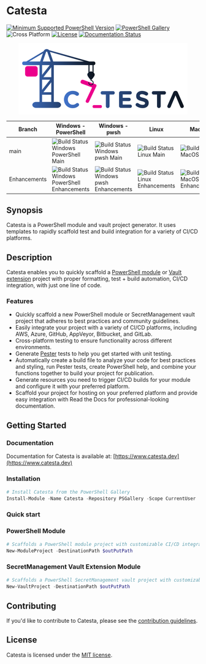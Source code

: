 # Catesta

[![Minimum Supported PowerShell Version](https://img.shields.io/badge/PowerShell-5.1+-purple.svg)](https://github.com/PowerShell/PowerShell) [![PowerShell Gallery][psgallery-img]][psgallery-site] ![Cross Platform](https://img.shields.io/badge/platform-windows%20%7C%20macos%20%7C%20linux-lightgrey) [![License][license-badge]](LICENSE) [![Documentation Status](https://readthedocs.org/projects/catesta/badge/?version=latest)](https://catesta.readthedocs.io/en/latest/?badge=latest)

[psgallery-img]:   https://img.shields.io/powershellgallery/dt/Catesta?label=Powershell%20Gallery&logo=powershell
[psgallery-site]:  https://www.powershellgallery.com/packages/Catesta
[license-badge]:   https://img.shields.io/github/license/techthoughts2/Catesta

<p align="center">
    <img src="./docs/assets/Catesta.PNG" alt="Catesta Logo" >
</p>

Branch | Windows - PowerShell | Windows - pwsh | Linux | MacOS
--- | --- | --- | --- | --- |
main | ![Build Status Windows PowerShell Main](https://github.com/techthoughts2/Catesta/workflows/Catesta-Windows-PowerShell/badge.svg?branch=main) | ![Build Status Windows pwsh Main](https://github.com/techthoughts2/Catesta/workflows/Catesta-Windows-pwsh/badge.svg?branch=main) | ![Build Status Linux Main](https://github.com/techthoughts2/Catesta/workflows/Catesta-Linux/badge.svg?branch=main) | ![Build Status MacOS Main](https://github.com/techthoughts2/Catesta/workflows/Catesta-MacOS/badge.svg?branch=main)
Enhancements | ![Build Status Windows PowerShell Enhancements](https://github.com/techthoughts2/Catesta/workflows/Catesta-Windows-PowerShell/badge.svg?branch=Enhancements) | ![Build Status Windows pwsh Enhancements](https://github.com/techthoughts2/Catesta/workflows/Catesta-Windows-pwsh/badge.svg?branch=Enhancements) | ![Build Status Linux Enhancements](https://github.com/techthoughts2/Catesta/workflows/Catesta-Linux/badge.svg?branch=Enhancements) | ![Build Status MacOS Enhancements](https://github.com/techthoughts2/Catesta/workflows/Catesta-MacOS/badge.svg?branch=Enhancements)

## Synopsis

Catesta is a PowerShell module and vault project generator. It uses templates to rapidly scaffold test and build integration for a variety of CI/CD platforms.

## Description

Catesta enables you to quickly scaffold a [PowerShell module](https://docs.microsoft.com/powershell/scripting/developer/module/how-to-write-a-powershell-script-module?view=powershell-7) or [Vault extension](https://github.com/PowerShell/SecretManagement) project with proper formatting, test + build automation, CI/CD integration, with just one line of code.

### Features

* Quickly scaffold a new PowerShell module or SecretManagement vault project that adheres to best practices and community guidelines.
* Easily integrate your project with a variety of CI/CD platforms, including AWS, Azure, GitHub, AppVeyor, Bitbucket, and GitLab.
* Cross-platform testing to ensure functionality across different environments.
* Generate [Pester](https://github.com/pester/Pester) tests to help you get started with unit testing.
* Automatically create a build file to analyze your code for best practices and styling, run Pester tests, create PowerShell help, and combine your functions together to build your project for publication.
* Generate resources you need to trigger CI/CD builds for your module and configure it with your preferred platform.
* Scaffold your project for hosting on your preferred platform and provide easy integration with Read the Docs for professional-looking documentation.

## Getting Started

### Documentation

Documentation for Catesta is available at: [https://www.catesta.dev](https://www.catesta.dev)

### Installation

```powershell
# Install Catesta from the PowerShell Gallery
Install-Module -Name Catesta -Repository PSGallery -Scope CurrentUser
```

### Quick start

### PowerShell Module

```powershell
# Scaffolds a PowerShell module project with customizable CI/CD integration options
New-ModuleProject -DestinationPath $outPutPath
```

### SecretManagement Vault Extension Module

```powershell
# Scaffolds a PowerShell SecretManagement vault project with customizable CI/CD integration options
New-VaultProject -DestinationPath $outPutPath
```

## Contributing

If you'd like to contribute to Catesta, please see the [contribution guidelines](docs/CHANGELOG.md).

## License

Catesta is licensed under the [MIT license](LICENSE).
